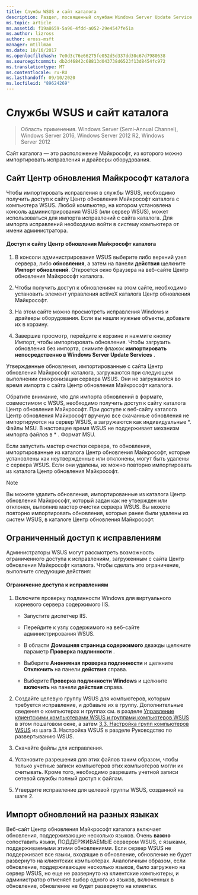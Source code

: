 ```yaml
---
title: Службы WSUS и сайт каталога
description: Раздел, посвященный службам Windows Server Update Service (WSUS), для импорта исправлений в службы WSUS с помощью доступа к сайту каталога Центр обновления Майкрософт
ms.topic: article
ms.assetid: f19a8659-5a96-4fdd-a052-29e4547fe51a
ms.author: lizross
author: eross-msft
manager: mtillman
ms.date: 10/16/2017
ms.openlocfilehash: 7e0d3c76e66275fe052d5d337dd30c67d7980638
ms.sourcegitcommit: db2d46842c68813d043738d6523f13d8454fc972
ms.translationtype: MT
ms.contentlocale: ru-RU
ms.lasthandoff: 09/10/2020
ms.locfileid: "89624269"
---
```

# <a name="wsus-and-the-catalog-site"></a>Службы WSUS и сайт каталога

>Область применения. Windows Server (Semi-Annual Channel), Windows Server 2016, Windows Server 2012 R2, Windows Server 2012

Сайт каталога — это расположение Майкрософт, из которого можно импортировать исправления и драйверы оборудования.

## <a name="the-microsoft-update-catalog-site"></a>Сайт Центр обновления Майкрософт каталога
Чтобы импортировать исправления в службы WSUS, необходимо получить доступ к сайту Центр обновления Майкрософт каталога с компьютера WSUS. Любой компьютер, на котором установлена консоль администрирования WSUS (или сервер WSUS), может использоваться для импорта исправлений с сайта каталога. Для импорта исправлений необходимо войти в систему компьютера от имени администратора.

#### <a name="to-access-the-microsoft-update-catalog-site"></a>Доступ к сайту Центр обновления Майкрософт каталога

1.  В консоли администрирования WSUS выберите либо верхний узел сервера, либо  **обновления**, а затем на панели **действия** щелкните **Импорт обновлений**. Откроется окно браузера на веб-сайте Центр обновления Майкрософт каталога.

2.  Чтобы получить доступ к обновлениям на этом сайте, необходимо установить элемент управления activeX каталога Центр обновления Майкрософт.

3.  На этом сайте можно просмотреть исправления Windows и драйверы оборудования. Если вы нашли нужные объекты, добавьте их в корзину.

4.  Завершив просмотр, перейдите к корзине и нажмите кнопку Импорт, чтобы импортировать обновления. Чтобы загрузить обновления без импорта, снимите флажок **импортировать непосредственно в Windows Server Update Services** .

Утвержденные обновления, импортированные с сайта Центр обновления Майкрософт каталога, загружаются при следующем выполнении синхронизации сервера WSUS. Они не загружаются во время импорта с сайта Центр обновления Майкрософт каталога.

Обратите внимание, что для импорта обновлений в формате, совместимом с WSUS, необходимо получить доступ к сайту каталога Центр обновления Майкрософт. При доступе к веб-сайту каталога Центр обновления Майкрософт вручную все скачанные обновления не импортируются на сервер WSUS, а загружаются как индивидуальные *. Файлы MSU. В настоящее время WSUS не поддерживает механизм импорта файлов в \* . Формат MSU.

Если запустить мастер очистки сервера, то обновления, импортированные из каталога Центр обновления Майкрософт, которые установлены как неутвержденные или отклонены, могут быть удалены с сервера WSUS. Если они удалены, их можно повторно импортировать из каталога Центр обновления Майкрософт.

> [!NOTE]
> Вы можете удалить обновления, импортированные из каталога Центр обновления Майкрософт, который задан как не утвержден или отклонен, выполнив мастер очистки сервера WSUS. Вы можете повторно импортировать обновления, которые ранее были удалены из систем WSUS, в каталоге Центр обновления Майкрософт.

## <a name="restricting-access-to-hotfixes"></a>Ограниченный доступ к исправлениям
Администраторы WSUS могут рассмотреть возможность ограниченного доступа к исправлениям, загруженным с сайта Центр обновления Майкрософт каталога. Чтобы сделать это ограничение, выполните следующие действия:

#### <a name="to-restrict-access-to-hotfixes"></a>Ограничение доступа к исправлениям

1.  Включите проверку подлинности Windows для виртуального корневого сервера содержимого IIS.

    -   Запустите диспетчер IIS.

    -   Перейдите к узлу содержимого на веб-сайте администрирования WSUS.

    -   В области **Домашняя страница содержимого** дважды щелкните параметр **Проверка подлинности** .

    -   Выберите **Анонимная проверка подлинности** и щелкните **Отключить** на панели **действия** справа.

    -   Выберите **Проверка подлинности Windows** и щелкните **включить** на панели **действия** справа.

2.  Создайте целевую группу WSUS для компьютеров, которым требуется исправление, и добавьте их в группу. Дополнительные сведения о компьютерах и группах см. в разделе [Управление клиентскими компьютерами WSUS и группами компьютеров WSUS](managing-wsus-client-computers-and-wsus-computer-groups.md) в этом пошаговом окне, а затем [3,3. Настройка групп компьютеров WSUS](../deploy/2-configure-wsus.md#23-configure-wsus-computer-groups) из шага 3. Настройка WSUS в разделе Руководство по развертыванию WSUS.

3.  Скачайте файлы для исправления.

4.  Установите разрешения для этих файлов таким образом, чтобы только учетные записи компьютеров этих компьютеров могли их считывать. Кроме того, необходимо разрешить учетной записи сетевой службы полный доступ к файлам.

5.  Утвердите исправление для целевой группы WSUS, созданной на шаге 2.

## <a name="importing-updates-in-different-languages"></a>Импорт обновлений на разных языках
Веб-сайт Центр обновления Майкрософт каталога включает обновления, поддерживающие несколько языков. Очень **важно** сопоставить языки, ПОДДЕРЖИВАЕМЫЕ сервером WSUS, с языками, поддерживаемыми этими обновлениями. Если сервер WSUS не поддерживает все языки, входящие в обновление, обновление не будет развернуто на клиентских компьютерах. Аналогичным образом, если обновление, поддерживающее несколько языков, было загружено на сервер WSUS, но еще не развернуто на клиентские компьютеры, и администратор отменяет выбор одного из языков, включенных в обновление, обновление не будет развернуто на клиентах.
